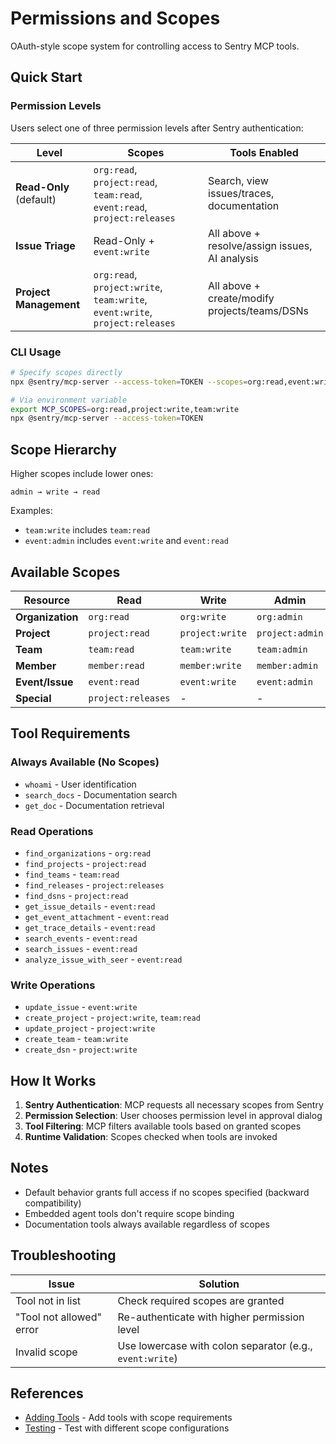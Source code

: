 # Permissions and Scopes

OAuth-style scope system for controlling access to Sentry MCP tools.

## Quick Start

### Permission Levels

Users select one of three permission levels after Sentry authentication:

| Level | Scopes | Tools Enabled |
|-------|--------|--------------|
| **Read-Only** (default) | `org:read`, `project:read`, `team:read`, `event:read`, `project:releases` | Search, view issues/traces, documentation |
| **Issue Triage** | Read-Only + `event:write` | All above + resolve/assign issues, AI analysis |
| **Project Management** | `org:read`, `project:write`, `team:write`, `event:write`, `project:releases` | All above + create/modify projects/teams/DSNs |

### CLI Usage

```bash
# Specify scopes directly
npx @sentry/mcp-server --access-token=TOKEN --scopes=org:read,event:write

# Via environment variable
export MCP_SCOPES=org:read,project:write,team:write
npx @sentry/mcp-server --access-token=TOKEN
```

## Scope Hierarchy

Higher scopes include lower ones:

```
admin → write → read
```

Examples:
- `team:write` includes `team:read`
- `event:admin` includes `event:write` and `event:read`

## Available Scopes

| Resource | Read | Write | Admin |
|----------|------|-------|-------|
| **Organization** | `org:read` | `org:write` | `org:admin` |
| **Project** | `project:read` | `project:write` | `project:admin` |
| **Team** | `team:read` | `team:write` | `team:admin` |
| **Member** | `member:read` | `member:write` | `member:admin` |
| **Event/Issue** | `event:read` | `event:write` | `event:admin` |
| **Special** | `project:releases` | - | - |

## Tool Requirements

### Always Available (No Scopes)
- `whoami` - User identification
- `search_docs` - Documentation search
- `get_doc` - Documentation retrieval

### Read Operations
- `find_organizations` - `org:read`
- `find_projects` - `project:read`
- `find_teams` - `team:read`
- `find_releases` - `project:releases`
- `find_dsns` - `project:read`
- `get_issue_details` - `event:read`
- `get_event_attachment` - `event:read`
- `get_trace_details` - `event:read`
- `search_events` - `event:read`
- `search_issues` - `event:read`
- `analyze_issue_with_seer` - `event:read`

### Write Operations
- `update_issue` - `event:write`
- `create_project` - `project:write`, `team:read`
- `update_project` - `project:write`
- `create_team` - `team:write`
- `create_dsn` - `project:write`

## How It Works

1. **Sentry Authentication**: MCP requests all necessary scopes from Sentry
2. **Permission Selection**: User chooses permission level in approval dialog
3. **Tool Filtering**: MCP filters available tools based on granted scopes
4. **Runtime Validation**: Scopes checked when tools are invoked

## Notes

- Default behavior grants full access if no scopes specified (backward compatibility)
- Embedded agent tools don't require scope binding
- Documentation tools always available regardless of scopes

## Troubleshooting

| Issue | Solution |
|-------|----------|
| Tool not in list | Check required scopes are granted |
| "Tool not allowed" error | Re-authenticate with higher permission level |
| Invalid scope | Use lowercase with colon separator (e.g., `event:write`) |

## References

- [Adding Tools](./adding-tools.md) - Add tools with scope requirements
- [Testing](./testing.md) - Test with different scope configurations
